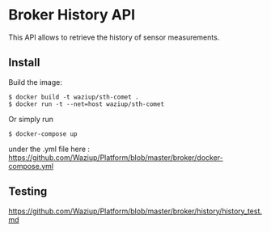 Broker History API
==================

This API allows to retrieve the history of sensor measurements.

Install
-------

Build the image:

```
$ docker build -t waziup/sth-comet .
$ docker run -t --net=host waziup/sth-comet

```
Or simply run

```
$ docker-compose up

```
under the .yml file here : https://github.com/Waziup/Platform/blob/master/broker/docker-compose.yml

Testing
----

https://github.com/Waziup/Platform/blob/master/broker/history/history_test.md

